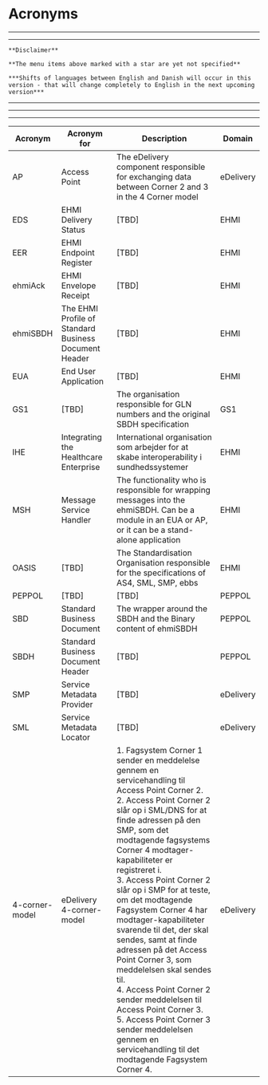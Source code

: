 # Acronyms

***
***

    **Disclaimer** 
    
    **The menu items above marked with a star are yet not specified**
    
    ***Shifts of languages between English and Danish will occur in this version - that will change completely to English in the next upcoming version***
***
    
***
***

| Acronym | Acronym for | Description | Domain |
| --- | --- | --- | --- |
| AP       | Access Point | The eDelivery component responsible for exchanging data between Corner 2 and 3 in the 4 Corner model | eDelivery |
| EDS      | EHMI Delivery Status | [TBD] | EHMI |
| EER      | EHMI Endpoint Register | [TBD] | EHMI |
| ehmiAck  | EHMI Envelope Receipt | [TBD] | EHMI |
| ehmiSBDH | The EHMI Profile of Standard Business Document Header | [TBD] | EHMI |
| EUA      | End User Application | [TBD] | EHMI |
| GS1      | [TBD] | The organisation responsible for GLN numbers and the original SBDH specification | GS1 |
| IHE      | Integrating the Healthcare Enterprise | International organisation som arbejder for at skabe interoperability i sundhedssystemer | EHMI |
| MSH      | Message Service Handler | The functionality who is responsible for wrapping messages into the ehmiSBDH. Can be a module in an EUA or AP, or it can be a stand-alone application | EHMI |
| OASIS    | [TBD] | The Standardisation Organisation responsible for the specifications of AS4, SML, SMP, ebbs | EHMI |
| PEPPOL   | [TBD] | [TBD] | PEPPOL |
| SBD      | Standard Business Document | The wrapper around the SBDH and the Binary content of ehmiSBDH | PEPPOL |
| SBDH     | Standard Business Document Header | [TBD] | PEPPOL |
| SMP      | Service Metadata Provider | [TBD] | eDelivery |
| SML      | Service Metadata Locator | [TBD] | eDelivery |
| 4-corner-model | eDelivery 4-corner-model | 1. Fagsystem Corner 1 sender en meddelelse gennem en servicehandling til Access Point Corner 2. <br/> 2. Access Point Corner 2 slår op i SML/DNS for at finde adressen på den SMP, som det modtagende fagsystems Corner 4 modtager-kapabiliteter er registreret i. <br/> 3. Access Point Corner 2 slår op i SMP for at teste, om det modtagende Fagsystem Corner 4 har modtager-kapabiliteter svarende til det, der skal sendes, samt at finde adressen på det Access Point Corner 3, som meddelelsen skal sendes til. <br/> 4. Access Point Corner 2 sender meddelelsen til Access Point Corner 3. <br/> 5. Access Point Corner 3 sender meddelelsen gennem en servicehandling til det modtagende Fagsystem Corner 4. | eDelivery |
 


